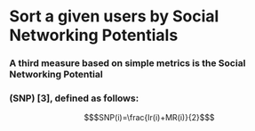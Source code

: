 # Sort a given users by Social Networking Potentials

### A third measure based on simple metrics is the Social Networking Potential
### (SNP) [3], defined as follows:

```math
$SNP(i)=\frac{Ir(i)+MR(i)}{2}$
```